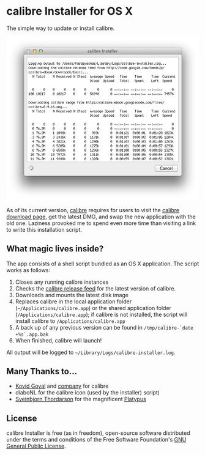 # calibre Installer for OS X

The simple way to update or install calibre.

![Screenshot](Screenshot.png "calibre Installer in action!")

As of its current version, [calibre](http://calibre-ebook.com/) requires for
users to visit the [calibre download page](http://calibre-ebook.com/download),
get the latest DMG, and swap the new application with the old one. Laziness
provoked me to spend even more time than visiting a link to write this
installation script.

## What magic lives inside?

The app consists of a shell script bundled as an OS X application. The script
works as follows:

 1. Closes any running calibre instances
 2. Checks the
 [calibre release feed](http://code.google.com/feeds/p/calibre-ebook/downloads/basic)
 for the latest version of calibre.
 3. Downloads and mounts the latest disk image
 4. Replaces calibre in the local application folder
 (`~/Applications/calibre.app`) or the shared application folder
 (`/Applications/calibre.app`); if calibre is not installed, the script will
 install calibre to `/Applications/calibre.app`
 5. A back up of any previous version can be found in
 ``/tmp/calibre-`date +%s`.app.bak``
 6. When finished, calibre will launch!

All output will be logged to `~/Library/Logs/calibre-installer.log`.

## Many Thanks to...

 - [Kovid Goyal](http://kovidgoyal.net/) and [company](http://calibre-ebook.com/about#contributors) for calibre
 - diaboNL for the calibre icon (used by the installer)
   script)
 - [Sveinbjorn Thordarson](https://github.com/sveinbjornt)
   for the magnificent [Platypus](https://github.com/sveinbjornt/Platypus)

## License

calibre Installer is free (as in freedom), open-source software distributed
under the terms and conditions of the Free Software Foundation's
[GNU General Public License](http://www.gnu.org/licenses/gpl.html).
